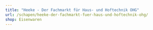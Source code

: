 ```yaml
---
title: "Heeke - Der Fachmarkt für Haus- und Hoftechnik OHG"
url: /schapen/heeke-der-fachmarkt-fuer-haus-und-hoftechnik-ohg/
shop: Eisenwaren
---
```

